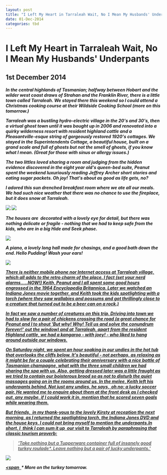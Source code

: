 ```yaml
---
layout: post
title: "I Left My Heart in Tarraleah Wait, No I Mean My Husbands' Underpants"
date: 01-Dec-2014
categories: tbd
---
```


# I Left My Heart in Tarraleah Wait, No I Mean My Husbands' Underpants

## 1st December 2014

<h5 **Disclosure: The family spent the weekend as guests of Tarraleah,   but all opinions are my own.**</h5>

In the central highlands of Tasmanian; halfway between Hobart and the wilder west coast draws of Strahan and the Franklin River,   there is a little town called Tarraleah. We stayed there this weekend so I could attend a Christmas cooking course at their Wildside Cooking School (more on this tomorrow.)

Tarraleah was a bustling hydro-electric village in the 20's and 30's,   then a virtual ghost town until it was bought up in 2006 and renovated into a quirky wilderness resort with resident highland cattle and a Pleasantville-esque string of gorgeously restored 1920's cottages. We stayed in the Superintendents Cottage, a beautiful house, built on a grand scale and full of ghosts but not the smell of ghosts, if you know what I mean. (Great for those with sinus or allergy issues.)

The two littles loved sharing a room and judging from the hidden evidence discovered in the eight year old's queen-bed suite, Peanut spent the weekend luxuriously reading Jeffrey Archer short stories and eating sugar packets. Oh joy! That's about as good as life gets, no?

I adored this sun drenched breakfast room where we ate all our meals. We had such nice weather that there was no chance to use the fireplace, but it does snow at Tarraleah.

<img class="photo-horiz" src="/images/2014/12/DSC_1642-e1417430599772-576x1024.jpg" />

<img class="photo-horiz" src="/images/2014/12/DSC_1606-1024x576.jpg" />

The houses are  decorated with a lovely eye for detail, but there was nothing delicate or fragile - nothing that we had to keep safe from the kids, who are in a big Hide and Seek phase.

<img class="photo-horiz" src="/images/2014/12/DSC_1618-1024x576.jpg" />

A piano, a lovely long hall made for chasings, and a good bath down the end. Hello Pudding! Wash your ears!

<a href="/images/2014/12/DSC_1609-e1417430687592.jpg"><img class="photo-horiz" src="/images/2014/12/DSC_1609-e1417430687592-576x1024.jpg" />

There is neither mobile phone nor Internet access at Tarraleah village, which all adds to the retro charm of the place. I fact (set your nerd alarms.....NOW!) Keith, Peanut and I all spent some good hours engrossed in the 1964 Encyclopedia Britannica. Later we watched an Indiana Jones movie together, and Keith took the kids spotlighting with a torch (where they saw wallabies and possums and got thrillingly close to a creature that turned out to be a beer can on a rock.)

In fact we saw a number of creatures on this trip. Driving into town we had to slow for a pair of chickens crossing the road (a great chance for Peanut and I to shout 'But why! Why! Tell us and solve the conundrum forever!' out the window) and at Tarraleah, apart from the resident Highland cattle, we had a kangaroo - with joey! - who liked to hang around outside our windows.

On Saturday night, we spent an hour soaking in our undies in the hot tub that overlooks the cliffs below. It's beautiful - not perhaps, as relaxing as it might be for a couple celebrating their anniversary with a nice bottle of Tasmanian champagne, what with the three small children we had sharing the spa with us. Also, getting dressed later was a little fraught as we tried to contain our boisterous brood so as not to disturb the quiet massages going on in the rooms around us. In the melee, Keith left his underpants behind. Not just any undies, he says,  oh no: a lucky soccer pair. He wanted me to enquire about them at the front desk as I checked out, any maybe, if I could work it in, mention that he scored seven goals while wearing them.

But friends,  in my thank-yous to the lovely Kirsty at reception the next morning, as I returned the spotlighting torch, the Indiana Jones DVD and the house keys, I could not bring myself to mention the underpants.In short, I  think I can sum it up  our visit to Tarraleah by paraphrasing that classic tourism proverb:

<blockquote>'Take nothing but a Tupperware container full of insanely good turkey roulade*. Leave nothing but a pair of lucky underpants.'</blockquote>

<img class="photo-horiz" src="/images/2014/12/DSC_17441-e1417429884701-576x1024.jpg" />

<span  </a>* More on the turkey tomorrow.</span>
